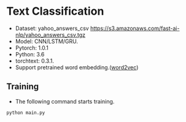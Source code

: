 # Text Classification
- Dataset: yahoo_answers_csv https://s3.amazonaws.com/fast-ai-nlp/yahoo_answers_csv.tgz
- Model: CNN/LSTM/GRU.
- Pytorch: 1.0.1
- Python: 3.6
- torchtext: 0.3.1.
- Support pretrained word embedding.([word2vec](https://github.com/mmihaltz/word2vec-GoogleNews-vectors))

## Training

- The following command starts training.

```
python main.py
```
